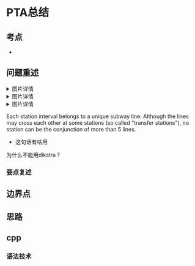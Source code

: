 # PTA总结
## 考点
+ 


## 问题重述
<details><summary>图片详情</summary><img src="https://raw.githubusercontent.com/ednow/cloudimg/main/githubio/20210824143749.png" alt="找不到图片(Image not found)" onerror="this.onerror=null;this.src='https://gitee.com/ednow/cloudimg/raw/main/githubio/20210824143749.png';" /></details>
<details><summary>图片详情</summary><img src="https://raw.githubusercontent.com/ednow/cloudimg/main/githubio/20210824143932.png" alt="找不到图片(Image not found)" onerror="this.onerror=null;this.src='https://gitee.com/ednow/cloudimg/raw/main/githubio/20210824143932.png';" /></details>
<details><summary>图片详情</summary><img src="https://raw.githubusercontent.com/ednow/cloudimg/main/githubio/20210824143956.png" alt="找不到图片(Image not found)" onerror="this.onerror=null;this.src='https://gitee.com/ednow/cloudimg/raw/main/githubio/20210824143956.png';" /></details>


Each station interval belongs to a unique subway line. Although the lines may cross each other at some stations (so called "transfer stations"), no station can be the conjunction of more than 5 lines.
+ 这句话有啥用


为什么不能用dikstra？

### 要点复述

## 边界点

## 思路

## cpp

### 语法技术